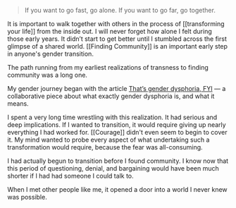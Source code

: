 > If you want to go fast, go alone. If you want to go far, go together.

It is important to walk together with others in the process of [[transforming your life]] from the inside out. I will never forget how alone I felt during those early years. It didn’t start to get better until I stumbled across the first glimpse of a shared world. [[Finding Community]] is an important early step in anyone's gender transition.

The path running from my earliest realizations of transness to finding community was a long one.

My gender journey began with the article [That’s gender dysphoria, FYI](https://genderdysphoria.fyi/) — a collaborative piece about what exactly gender dysphoria is, and what it means.

I spent a very long time wrestling with this realization. It had serious and deep implications. If I wanted to transition, it would require giving up nearly everything I had worked for. [[Courage]] didn't even seem to begin to cover it. My mind wanted to probe every aspect of what undertaking such a transformation would require, because the fear was all-consuming.

I had actually begun to transition before I found community. I know now that this period of questioning, denial, and bargaining would have been much shorter if I had had someone I could talk to.

When I met other people like me, it opened a door into a world I never knew was possible. 